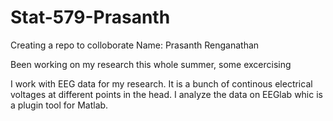 # Stat-579-Prasanth
Creating a repo to colloborate 
Name: Prasanth Renganathan
 
 Been working on my research this whole summer, some excercising
 
 I work with EEG data for my research. It is a bunch of continous electrical voltages at different points in the head. I analyze the data on EEGlab whic is a plugin tool for Matlab.
